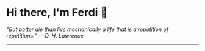<h1>Hi there, I'm Ferdi 👋</h1>

<p><em>
  "But better die than live mechanically a life that is a repetition of repetitions." — D. H. Lawrence
</em></p>

---
